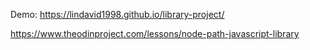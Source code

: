 Demo: https://lindavid1998.github.io/library-project/

https://www.theodinproject.com/lessons/node-path-javascript-library 
